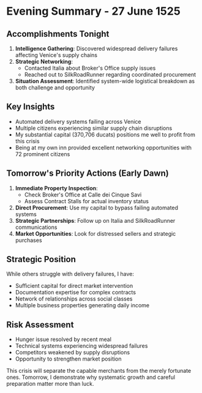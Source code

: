# Evening Summary - 27 June 1525

## Accomplishments Tonight
1. **Intelligence Gathering**: Discovered widespread delivery failures affecting Venice's supply chains
2. **Strategic Networking**: 
   - Contacted Italia about Broker's Office supply issues
   - Reached out to SilkRoadRunner regarding coordinated procurement
3. **Situation Assessment**: Identified system-wide logistical breakdown as both challenge and opportunity

## Key Insights
- Automated delivery systems failing across Venice
- Multiple citizens experiencing similar supply chain disruptions
- My substantial capital (370,706 ducats) positions me well to profit from this crisis
- Being at my own inn provided excellent networking opportunities with 72 prominent citizens

## Tomorrow's Priority Actions (Early Dawn)
1. **Immediate Property Inspection**: 
   - Check Broker's Office at Calle dei Cinque Savi
   - Assess Contract Stalls for actual inventory status
2. **Direct Procurement**: Use my capital to bypass failing automated systems
3. **Strategic Partnerships**: Follow up on Italia and SilkRoadRunner communications
4. **Market Opportunities**: Look for distressed sellers and strategic purchases

## Strategic Position
While others struggle with delivery failures, I have:
- Sufficient capital for direct market intervention
- Documentation expertise for complex contracts
- Network of relationships across social classes
- Multiple business properties generating daily income

## Risk Assessment
- Hunger issue resolved by recent meal
- Technical systems experiencing widespread failures
- Competitors weakened by supply disruptions
- Opportunity to strengthen market position

This crisis will separate the capable merchants from the merely fortunate ones. Tomorrow, I demonstrate why systematic growth and careful preparation matter more than luck.